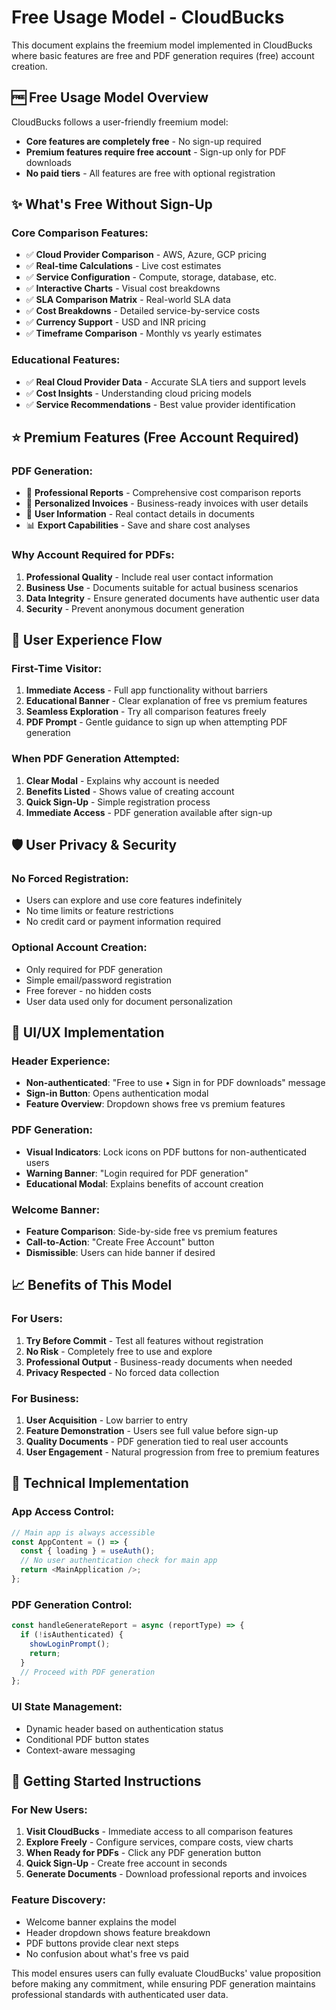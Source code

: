 # Free Usage Model - CloudBucks

This document explains the freemium model implemented in CloudBucks where basic features are free and PDF generation requires (free) account creation.

## 🆓 **Free Usage Model Overview**

CloudBucks follows a user-friendly freemium model:
- **Core features are completely free** - No sign-up required
- **Premium features require free account** - Sign-up only for PDF downloads
- **No paid tiers** - All features are free with optional registration

## ✨ **What's Free Without Sign-Up**

### **Core Comparison Features:**
- ✅ **Cloud Provider Comparison** - AWS, Azure, GCP pricing
- ✅ **Real-time Calculations** - Live cost estimates
- ✅ **Service Configuration** - Compute, storage, database, etc.
- ✅ **Interactive Charts** - Visual cost breakdowns
- ✅ **SLA Comparison Matrix** - Real-world SLA data
- ✅ **Cost Breakdowns** - Detailed service-by-service costs
- ✅ **Currency Support** - USD and INR pricing
- ✅ **Timeframe Comparison** - Monthly vs yearly estimates

### **Educational Features:**
- ✅ **Real Cloud Provider Data** - Accurate SLA tiers and support levels
- ✅ **Cost Insights** - Understanding cloud pricing models
- ✅ **Service Recommendations** - Best value provider identification

## ⭐ **Premium Features (Free Account Required)**

### **PDF Generation:**
- 📄 **Professional Reports** - Comprehensive cost comparison reports
- 🧾 **Personalized Invoices** - Business-ready invoices with user details
- 👤 **User Information** - Real contact details in documents
- 📊 **Export Capabilities** - Save and share cost analyses

### **Why Account Required for PDFs:**
1. **Professional Quality** - Include real user contact information
2. **Business Use** - Documents suitable for actual business scenarios
3. **Data Integrity** - Ensure generated documents have authentic user data
4. **Security** - Prevent anonymous document generation

## 🎯 **User Experience Flow**

### **First-Time Visitor:**
1. **Immediate Access** - Full app functionality without barriers
2. **Educational Banner** - Clear explanation of free vs premium features
3. **Seamless Exploration** - Try all comparison features freely
4. **PDF Prompt** - Gentle guidance to sign up when attempting PDF generation

### **When PDF Generation Attempted:**
1. **Clear Modal** - Explains why account is needed
2. **Benefits Listed** - Shows value of creating account
3. **Quick Sign-Up** - Simple registration process
4. **Immediate Access** - PDF generation available after sign-up

## 🛡️ **User Privacy & Security**

### **No Forced Registration:**
- Users can explore and use core features indefinitely
- No time limits or feature restrictions
- No credit card or payment information required

### **Optional Account Creation:**
- Only required for PDF generation
- Simple email/password registration
- Free forever - no hidden costs
- User data used only for document personalization

## 🎨 **UI/UX Implementation**

### **Header Experience:**
- **Non-authenticated**: "Free to use • Sign in for PDF downloads" message
- **Sign-in Button**: Opens authentication modal
- **Feature Overview**: Dropdown shows free vs premium features

### **PDF Generation:**
- **Visual Indicators**: Lock icons on PDF buttons for non-authenticated users
- **Warning Banner**: "Login required for PDF generation"
- **Educational Modal**: Explains benefits of account creation

### **Welcome Banner:**
- **Feature Comparison**: Side-by-side free vs premium features
- **Call-to-Action**: "Create Free Account" button
- **Dismissible**: Users can hide banner if desired

## 📈 **Benefits of This Model**

### **For Users:**
1. **Try Before Commit** - Test all features without registration
2. **No Risk** - Completely free to use and explore
3. **Professional Output** - Business-ready documents when needed
4. **Privacy Respected** - No forced data collection

### **For Business:**
1. **User Acquisition** - Low barrier to entry
2. **Feature Demonstration** - Users see full value before sign-up
3. **Quality Documents** - PDF generation tied to real user accounts
4. **User Engagement** - Natural progression from free to premium features

## 🔧 **Technical Implementation**

### **App Access Control:**
```javascript
// Main app is always accessible
const AppContent = () => {
  const { loading } = useAuth();
  // No user authentication check for main app
  return <MainApplication />;
};
```

### **PDF Generation Control:**
```javascript
const handleGenerateReport = async (reportType) => {
  if (!isAuthenticated) {
    showLoginPrompt();
    return;
  }
  // Proceed with PDF generation
};
```

### **UI State Management:**
- Dynamic header based on authentication status
- Conditional PDF button states
- Context-aware messaging

## 🚀 **Getting Started Instructions**

### **For New Users:**
1. **Visit CloudBucks** - Immediate access to all comparison features
2. **Explore Freely** - Configure services, compare costs, view charts
3. **When Ready for PDFs** - Click any PDF generation button
4. **Quick Sign-Up** - Create free account in seconds
5. **Generate Documents** - Download professional reports and invoices

### **Feature Discovery:**
- Welcome banner explains the model
- Header dropdown shows feature breakdown
- PDF buttons provide clear next steps
- No confusion about what's free vs paid

This model ensures users can fully evaluate CloudBucks' value proposition before making any commitment, while ensuring PDF generation maintains professional standards with authenticated user data. 